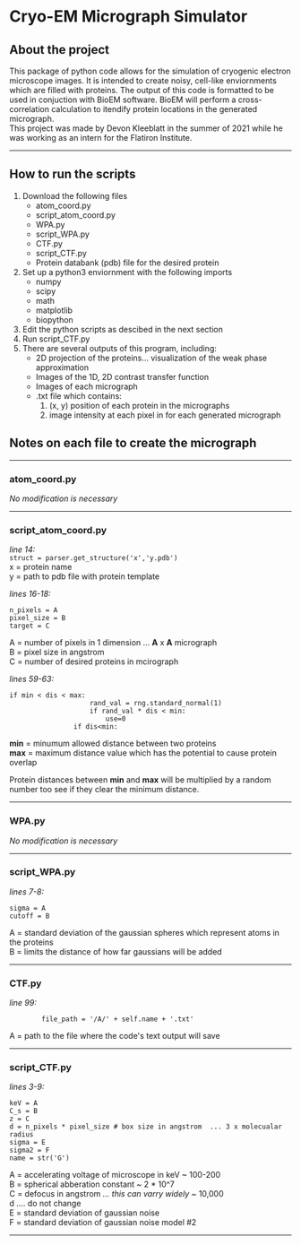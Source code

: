 # Cryo-EM Micrograph Simulator  

## About the project
This package of python code allows for the simulation of cryogenic electron microscope images. It is intended to create noisy, cell-like enviornments which are filled with proteins. The output of this code is formatted to be used in conjuction with BioEM software. BioEM will perform a cross-correlation calculation to itendify protein locations in the generated micrograph.  
This project was made by Devon Kleeblatt in the summer of 2021 while he was working as an intern for the Flatiron Institute.

---
## How to run the scripts
1. Download the following files
   - atom_coord.py
   - script_atom_coord.py
   - WPA<l>.py
   - script_WPA.py
   - CTF<l>.py
   - script_CTF.py
   - Protein databank (pdb) file for the desired protein
2. Set up a python3 enviornment with the following imports
   - numpy
   - scipy
   - math
   - matplotlib
   - biopython
3. Edit the python scripts as descibed in the next section
4. Run script_CTF.py
5. There are several outputs of this program, including:  
   - 2D projection of the proteins... visualization of the weak phase approximation
   - Images of the 1D, 2D contrast transfer function
   - Images of each micrograph
   - .txt file which contains:  
        1. (x, y) position of each protein in the micrographs  
        2. image intensity at each pixel in for each generated micrograph

## Notes on each file to create the micrograph
---
### **atom_coord.py**  
_No modification is necessary_

---
### **script_atom_coord.py**  
  
_line 14:_  
`struct = parser.get_structure('x','y.pdb')`  
x = protein name  
y = path to pdb file with protein template     

_lines 16-18:_ 
```
n_pixels = A  
pixel_size = B  
target = C
```
         
A = number of pixels in 1 dimension ... **A** x **A** micrograph  
B = pixel size in angstrom  
C = number of desired proteins in mcirograph

_lines 59-63:_  
```
if min < dis < max:
                    rand_val = rng.standard_normal(1)
                    if rand_val * dis < min:
                        use=0
                if dis<min:
```
**min** = minumum allowed distance between two proteins  
**max** = maximum distance value which has the potential to cause protein overlap
     
Protein distances between **min** and **max** will be multiplied by a random number too see if they clear the minimum distance.  

---
### **WPA<l>.py**
_No modification is necessary_

---
### **script_WPA.py**  
_lines 7-8:_
```
sigma = A 
cutoff = B
```
A = standard deviation of the gaussian spheres which represent atoms in the proteins  
B = limits the distance of how far gaussians will be added

---
### **CTF<l>.py**  
_line 99:_
```
        file_path = '/A/' + self.name + '.txt'

```
A = path to the file where the code's text output will save

___
### **script_CTF.py**  
_lines 3-9:_
```
keV = A 
C_s = B 
z = C 
d = n_pixels * pixel_size # box size in angstrom  ... 3 x molecualar radius
sigma = E 
sigma2 = F
name = str('G')
```
A = accelerating voltage of microscope in keV ~ 100-200  
B = spherical abberation constant ~ 2 * 10^7  
C = defocus in angstrom _... this can varry widely_ ~ 10,000  
d .... do not change  
E = standard deviation of gaussian noise  
F = standard deviation of gaussian noise model #2  

---
